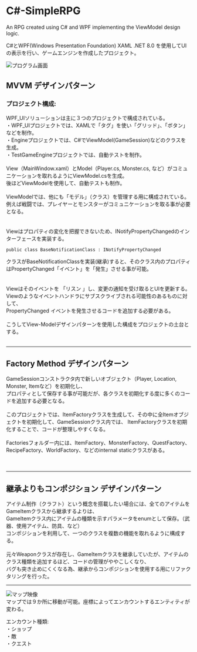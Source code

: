 # C#-SimpleRPG
An RPG created using C# and WPF implementing the ViewModel design logic.

C#とWPF(Windows Presentation Foundation) XAML .NET 8.0 を使用してUIの表示を行い、ゲームエンジンを作成したプロジェクト。

![プログラム画面](https://github.com/SEFWHITE-Dev/C-Sharp-SimpleRPG/tree/main/Images/01.png?raw=true)</br>

<h2>MVVM デザインパターン</h2>
<h3>プロジェクト構成: </h3>
WPF_UIソリューションは主に３つのプロジェクトで構成されている。</br>
・WPF_UIプロジェクトでは、XAMLで「タグ」を使い「グリッド」、「ボタン」などを制作。</br>
・Engineプロジェクトでは、C#でViewModel(GameSession)などのクラスを生成。</br>
・TestGameEngineプロジェクトでは、自動テストを制作。</br>
</br>
View（MainWindow.xaml）とModel（Player.cs, Monster.cs, など）がコミュニケーションを取れるようにViewModel.csを生成。</br>
後ほどViewModelを使用して、自動テストも制作。</br>
</br>
ViewModelでは、他にも「モデル」（クラス）を管理する用に構成されている。</br>
例えば戦闘では、プレイヤーとモンスターがコミュニケーションを取る事が必要となる。</br>
</br>
</br>
Viewはプロパティの変化を把握できないため、INotifyPropertyChangedのインターフェースを実装する。</br>

    public class BaseNotificationClass : INotifyPropertyChanged

クラスがBaseNotificationClassを実装(継承)すると、そのクラス内のプロパティはPropertyChanged「イベント」を「発生」させる事が可能。</br>
</br>
</br>
Viewはそのイベントを 「リスン 」し、変更の通知を受け取るとUIを更新する。</br>
Viewのようなイベントハンドラにサブスクライブされる可能性のあるものに対して、</br>
PropertyChanged イベントを発生させるコードを追加する必要がある。</br>
</br>
こうしてView-Modelデザインパターンを使用した構成をプロジェクトの土台とする。
</br></br>


<hr>

<h2>Factory Method デザインパターン</h2>
GameSessionコンストラクタ内で新しいオブジェクト（Player, Location, Monster, Itemなど）を初期化し、</br>
プロパティとして保存する事が可能だが、各クラスを初期化する度に多くのコードを追加する必要となる。</br>
</br>
このプロジェクトでは、ItemFactoryクラスを生成して、その中に全Itemオブジェクトを初期化して、GameSessionクラス内では、
ItemFactoryクラスを初期化することで、コードが整理しやすくなる。</br>
</br>
Factoriesフォルダー内には、ItemFactory、MonsterFactory、QuestFactory、RecipeFactory、WorldFactory、などのinternal staticクラスがある。</br>
</br></br>

<hr>

<h2>継承よりもコンポジション デザインパターン</h2>
アイテム制作（クラフト）という概念を搭載したい場合には、全てのアイテムをGameItemクラスから継承するよりは、</br>
GameItemクラス内にアイテムの種類を示すパラメータをenumとして保存。（武器、使用アイテム、防具、など）</br>
コンポジションを利用して、一つのクラスを複数の機能を取れるように構成する。</br>
</br>
元々Weaponクラスが存在し、GameItemクラスを継承していたが、アイテムのクラス種類を追加するほど、コードの管理がややこしくなり、</br>
バグも突き止めにくくなる為、継承からコンポジションを使用する用にリファクタリングを行った。</br>

<hr>

![マップ映像](https://github.com/SEFWHITE-Dev/C-Sharp-SimpleRPG/tree/main/Images/Map.png?raw=true)</br>
マップでは９か所に移動が可能。座標によってエンカウントするエンティティが変わる。</br>

エンカウント種類:</br>
・ショップ</br>
・敵</br>
・クエスト</br>
